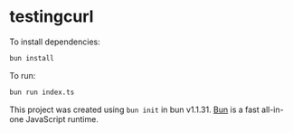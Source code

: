 # testingcurl

To install dependencies:

```bash
bun install
```

To run:

```bash
bun run index.ts
```

This project was created using `bun init` in bun v1.1.31. [Bun](https://bun.sh) is a fast all-in-one JavaScript runtime.
